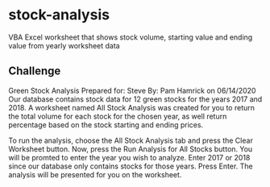 # stock-analysis
VBA Excel worksheet that shows stock volume, starting value and ending value from yearly worksheet data

## Challenge
Green Stock Analysis 
Prepared for: Steve
By: Pam Hamrick on 06/14/2020
Our database contains stock data for 12 green stocks for the years 2017 and 2018.  A worksheet named All Stock Analysis was created for you to return the total volume for each stock for the chosen year, as well return percentage based on the stock starting and ending prices.

To run the analysis, choose the All Stock Analysis tab and press the Clear Worksheet button.  Now, press the Run Analysis for All Stocks button.  You will be promted to enter the year you wish to analyze. Enter 2017 or 2018 since our database only contains stocks for those years. Press Enter.  The analysis will be presented for you on the worksheet.

